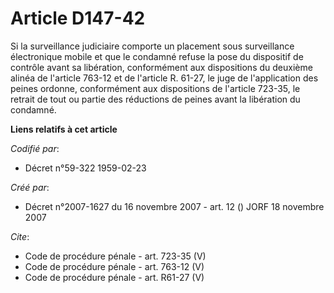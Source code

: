 # Article D147-42

Si la surveillance judiciaire comporte un placement sous surveillance électronique mobile et que le condamné refuse la pose
du dispositif de contrôle avant sa libération, conformément aux dispositions du deuxième alinéa de l'article 763-12 et de
l'article R. 61-27, le juge de l'application des peines ordonne, conformément aux dispositions de l'article 723-35, le
retrait de tout ou partie des réductions de peines avant la libération du condamné.

**Liens relatifs à cet article**

_Codifié par_:

  - Décret n°59-322 1959-02-23

_Créé par_:

  - Décret n°2007-1627 du 16 novembre 2007 - art. 12 () JORF 18 novembre 2007

_Cite_:

  - Code de procédure pénale - art. 723-35 (V)
  - Code de procédure pénale - art. 763-12 (V)
  - Code de procédure pénale - art. R61-27 (V)
